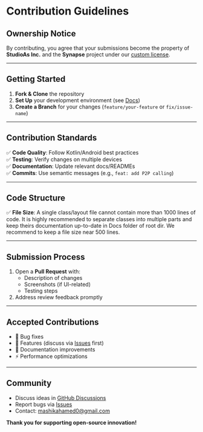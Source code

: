 # Contribution Guidelines

## Ownership Notice  
By contributing, you agree that your submissions become the property of **StudioAs Inc.** and the **Synapse** project under our [custom license](LICENSE.md).

---

## Getting Started  
1. **Fork & Clone** the repository  
2. **Set Up** your development environment (see [Docs](https://dl-synapse.pages.dev/docs))  
3. **Create a Branch** for your changes (`feature/your-feature` or `fix/issue-name`)  

---

## Contribution Standards  
✅ **Code Quality**: Follow Kotlin/Android best practices  
✅ **Testing**: Verify changes on multiple devices  
✅ **Documentation**: Update relevant docs/READMEs  
✅ **Commits**: Use semantic messages (e.g., `feat: add P2P calling`)  

---

## Code Structure
✅ **File Size**: A single class/layout file cannot contain more than 1000 lines of code. It is highly recommended to separate classes into multiple parts and keep theirs documentation up-to-date in Docs folder of root dir. We recommend to keep a file size near 500 lines.

---

## Submission Process  
1. Open a **Pull Request** with:  
   - Description of changes  
   - Screenshots (if UI-related)  
   - Testing steps  
2. Address review feedback promptly  

---

## Accepted Contributions  
- 🐛 Bug fixes  
- 🚀 Features (discuss via [Issues](https://github.com/StudioAsInc/synapse-android/issues) first)  
- 📖 Documentation improvements  
- ⚡ Performance optimizations  

---

## Community  
- Discuss ideas in [GitHub Discussions](https://github.com/StudioAsInc/synapse-android/discussions)  
- Report bugs via [Issues](https://github.com/StudioAsInc/synapse-android/issues)  
- Contact: [mashikahamed0@gmail.com](mailto:mashikahamed0@gmail.com)  

**Thank you for supporting open-source innovation!**